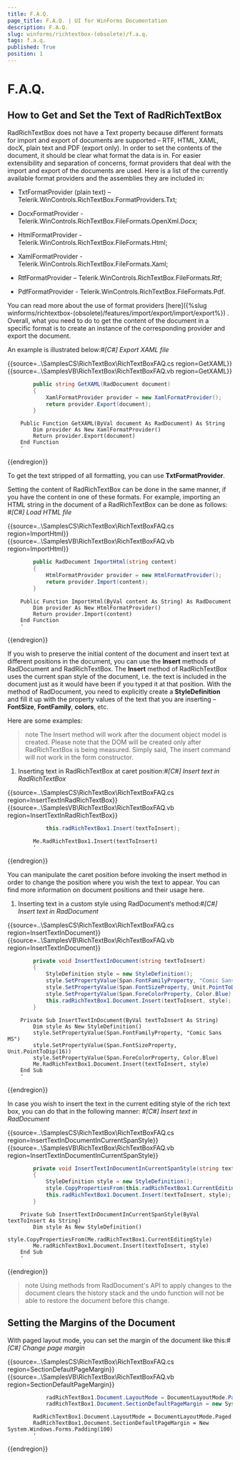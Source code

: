 ```yaml
---
title: F.A.Q.
page_title: F.A.Q. | UI for WinForms Documentation
description: F.A.Q.
slug: winforms/richtextbox-(obsolete)/f.a.q.
tags: f.a.q.
published: True
position: 1
---
```


# F.A.Q.



## How to Get and Set the Text of RadRichTextBox

RadRichTextBox does not have a Text property because different formats for import and export
        	of documents are supported – RTF, HTML, XAML, docX, plain text and PDF (export only).
        	In order to set the contents of the document, it should be clear what format the data is in. 
        	For easier extensibility and separation of concerns, format providers that deal with the import and
        	export of the documents are used. Here is a list of the currently available format providers
        	and the assemblies they are included in:
        

* TxtFormatProvider (plain text) – Telerik.WinControls.RichTextBox.FormatProviders.Txt; 

* DocxFormatProvider - Telerik.WinControls.RichTextBox.FileFormats.OpenXml.Docx; 

* HtmlFormatProvider - Telerik.WinControls.RichTextBox.FileFormats.Html; 

* XamlFormatProvider - Telerik.WinControls.RichTextBox.FileFormats.Xaml;

* RtfFormatProvider – Telerik.WinControls.RichTextBox.FileFormats.Rtf;

* PdfFormatProvider - Telerik.WinControls.RichTextBox.FileFormats.Pdf.

You can read more about the use of format providers 
      [here]({%slug winforms/richtextbox-(obsolete)/features/import/export/import/export%}) 
      . Overall, what you need to do to get
			the content of the document in a specific format is to create an instance of the corresponding
			provider and export the document.
		

An example is illustrated below:#_[C#] Export XAML file_

	



{{source=..\SamplesCS\RichTextBox\RichTextBoxFAQ.cs region=GetXAML}} 
{{source=..\SamplesVB\RichTextBox\RichTextBoxFAQ.vb region=GetXAML}} 

````C#
        public string GetXAML(RadDocument document)
        {
            XamlFormatProvider provider = new XamlFormatProvider();
            return provider.Export(document);
        }
````
````VB.NET
    Public Function GetXAML(ByVal document As RadDocument) As String
        Dim provider As New XamlFormatProvider()
        Return provider.Export(document)
    End Function
    '
````

{{endregion}} 




To get the text stripped of all formatting, you can use __TxtFormatProvider__. 
		

Setting the content of RadRichTextBox can be done in the same manner, if you have the content
			in one of these formats. For example, importing an HTML string in the document of a RadRichTextBox
			can be done as follows:
		#_[C#] Load HTML file_

	



{{source=..\SamplesCS\RichTextBox\RichTextBoxFAQ.cs region=ImportHtml}} 
{{source=..\SamplesVB\RichTextBox\RichTextBoxFAQ.vb region=ImportHtml}} 

````C#
        public RadDocument ImportHtml(string content)
        {
            HtmlFormatProvider provider = new HtmlFormatProvider();
            return provider.Import(content);
        }
````
````VB.NET
    Public Function ImportHtml(ByVal content As String) As RadDocument
        Dim provider As New HtmlFormatProvider()
        Return provider.Import(content)
    End Function
    '
````

{{endregion}} 




If you wish to preserve the initial content of the document and insert text at different positions
			in the document, you can use the __Insert__ methods of RadDocument and RadRichTextBox.
			The __Insert__ method of RadRichTextBox uses the current span style of the document,
			i.e. the text is included in the document just as it would have been if you typed it at that position. 
			With the method of RadDocument, you need to explicitly create a __StyleDefinition__ and
			fill it up with the property values of the text that you are inserting – __FontSize__, 
			__FontFamily__, __colors__, etc.
		

Here are some examples:

>note The Insert method will work after the document object model is created. Please note that the DOM will be created only
           after RadRichTextBox is being measured. Simply said, The insert command will not work in the form constructor.
>


1. Inserting text in RadRichTextBox at caret position:#_[C#] Insert text in RadRichTextBox_

	



{{source=..\SamplesCS\RichTextBox\RichTextBoxFAQ.cs region=InsertTextInRadRichTextBox}} 
{{source=..\SamplesVB\RichTextBox\RichTextBoxFAQ.vb region=InsertTextInRadRichTextBox}} 

````C#
            this.radRichTextBox1.Insert(textToInsert);
````
````VB.NET
        Me.RadRichTextBox1.Insert(textToInsert)
        '
````

{{endregion}} 


You can manipulate the caret position before invoking the insert method in order to change the
		  		position where you wish the text to appear. You can find more information on document positions
		  		and their usage here. 

1. Inserting text in a custom style using RadDocument‘s method:#_[C#] Insert text in RadDocument_

	



{{source=..\SamplesCS\RichTextBox\RichTextBoxFAQ.cs region=InsertTextInDocument}} 
{{source=..\SamplesVB\RichTextBox\RichTextBoxFAQ.vb region=InsertTextInDocument}} 

````C#
        private void InsertTextInDocument(string textToInsert)
        {
            StyleDefinition style = new StyleDefinition();
            style.SetPropertyValue(Span.FontFamilyProperty, "Comic Sans MS");
            style.SetPropertyValue(Span.FontSizeProperty, Unit.PointToDip(16));
            style.SetPropertyValue(Span.ForeColorProperty, Color.Blue);
            this.radRichTextBox1.Document.Insert(textToInsert, style);
        }
````
````VB.NET
    Private Sub InsertTextInDocument(ByVal textToInsert As String)
        Dim style As New StyleDefinition()
        style.SetPropertyValue(Span.FontFamilyProperty, "Comic Sans MS")
        style.SetPropertyValue(Span.FontSizeProperty, Unit.PointToDip(16))
        style.SetPropertyValue(Span.ForeColorProperty, Color.Blue)
        Me.RadRichTextBox1.Document.Insert(textToInsert, style)
    End Sub
    '
````

{{endregion}} 


In case you wish to insert the text in the current editing style of the rich text box, you can do
				that in the following manner:
			#_[C#] Insert text in RadDocument_

	



{{source=..\SamplesCS\RichTextBox\RichTextBoxFAQ.cs region=InsertTextInDocumentInCurrentSpanStyle}} 
{{source=..\SamplesVB\RichTextBox\RichTextBoxFAQ.vb region=InsertTextInDocumentInCurrentSpanStyle}} 

````C#
        private void InsertTextInDocumentInCurrentSpanStyle(string textToInsert)
        {
            StyleDefinition style = new StyleDefinition();
            style.CopyPropertiesFrom(this.radRichTextBox1.CurrentEditingStyle);
            this.radRichTextBox1.Document.Insert(textToInsert, style);
        }
````
````VB.NET
    Private Sub InsertTextInDocumentInCurrentSpanStyle(ByVal textToInsert As String)
        Dim style As New StyleDefinition()
        style.CopyPropertiesFrom(Me.radRichTextBox1.CurrentEditingStyle)
        Me.radRichTextBox1.Document.Insert(textToInsert, style)
    End Sub
    '
````

{{endregion}} 




>note Using methods from RadDocument's API to apply changes to the document clears the history stack
		  	 	and the undo function will not be able to restore the document before this change.
>


## Setting the Margins of the Document

With paged layout mode, you can set the margin of the document like this:#_[C#] Change page margin_

	



{{source=..\SamplesCS\RichTextBox\RichTextBoxFAQ.cs region=SectionDefaultPageMargin}} 
{{source=..\SamplesVB\RichTextBox\RichTextBoxFAQ.vb region=SectionDefaultPageMargin}} 

````C#
            radRichTextBox1.Document.LayoutMode = DocumentLayoutMode.Paged;
            radRichTextBox1.Document.SectionDefaultPageMargin = new System.Windows.Forms.Padding(100);
````
````VB.NET
        RadRichTextBox1.Document.LayoutMode = DocumentLayoutMode.Paged
        RadRichTextBox1.Document.SectionDefaultPageMargin = New System.Windows.Forms.Padding(100)
        '
````

{{endregion}} 



